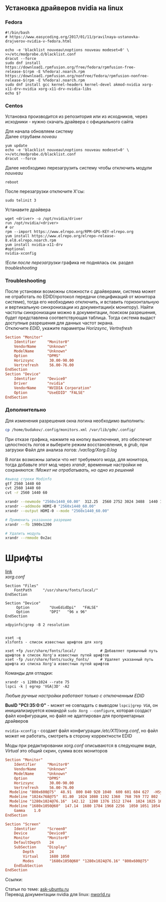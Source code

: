 ## Установка драйверов nvidia на linux

### Fedora 


```
#!/bin/bash
# https://www.easycoding.org/2017/01/11/pravilnaya-ustanovka-drajverov-nvidia-v-fedora.html

echo -e 'blacklist nouveau\noptions nouveau modeset=0' \
>>/etc/modprobe.d/blacklist.conf
dracut --force
sudo dnf install https://download1.rpmfusion.org/free/fedora/rpmfusion-free-release-$(rpm -E %fedora).noarch.rpm https://download1.rpmfusion.org/nonfree/fedora/rpmfusion-nonfree-release-$(rpm -E %fedora).noarch.rpm
sudo dnf install gcc kernel-headers kernel-devel akmod-nvidia xorg-x11-drv-nvidia xorg-x11-drv-nvidia-libs
echo $?
```

### Centos

Установка производится из репозитория или из исходников, через исходники - нужно скачать драйвера с официального сайта  

Для начала обновляем систему  
Далее отрубаем _noveau_  
```
yum update
echo -e 'blacklist nouveau\noptions nouveau modeset=0' \
>>/etc/modprobe.d/blacklist.conf
dracut --force
```
Далее необходимо перезагрузить систему чтобы отключить модули _nouveau_  
```
reboot
```
После перезагрузки отключите X'сы:
```
sudo telinit 3
```
Устанавите драйвера
```
wget <driver> -o /opt/nvidia/driver
run /opt/nvidia/<driver>
# or
rpm --import https://www.elrepo.org/RPM-GPG-KEY-elrepo.org
yum install https://www.elrepo.org/elrepo-release-8.el8.elrepo.noarch.rpm
yum install nvidia-x11-drv
#optional
nvidia-xconfig
```
*!Eсли после перезагрузки* графика не поднялась см. раздел _troubleshooting_  


### Troubleshooting
После установки возможны сложности с драйверами, система может не отработать по EDID(протокол передачи спецификаций от монитора системе), тогда его необходимо отключить, и вставить горизонтальную и вертикальную синхронизации из документации(к монитору). Найти частоты синхронизации можно в документации, поиском разрешения, будет представлена соответствующая таблица. Тогда система выдаст доступные разрешения для данных частот экрана.   
Отключите _EDID_, укажите параметры _Horizsync_, _Vertrefresh_  
```conf
Section "Monitor"
    Identifier     "Monitor0"
    VendorName     "Unknown"
    ModelName      "Unknown"
    Option         "DPMS"
    Horizsync       30.00-90.00
    Vertrefresh     56.00-76.00
EndSection
Section "Device"
    Identifier     "Device0"
    Driver         "nvidia"
    VendorName     "NVIDIA Corporation"
    Option         "UseEDID" "FALSE"
EndSection
```
### Дополнительно  

Для изменения разрешения окна логина необходимо выполнить:  
```sh
cp /home/budakov/.config/monitors.xml /var/lib/gdm/.config/
```

При отказе графика, нажмите на кнопку выключения, это обеспечит целостность логов и выберите режим восстановления, в _grub_, при загрузки 
Файл для анализа логов: _/var/log/Xorg.0.log_  

В логах возможны записи что нет требуемого мода, для монитора, тогда добавьте этот мод через _xrandr_, временные настройки не сохраняются:
_!Может не отрабатывать, но одно из решений_  
```sh
#вывод строки Modinfo
gtf 2560 1440 60 
cvt 2560 1440 60
cvt -r 2560 1440 60

xrandr --newmode "2560x1440_60.00"  312.25  2560 2752 3024 3488  1440 1443 1448 1493 -hsync +vsync
xrandr --addmode HDMI-0 "2560x1440_60.00"
xrandr --output HDMI-0 --mode "2560x1440_60.00"

# Применить указанное разрешие
xrandr --fb 1900x1200

# Удалить модуль
xrandr --rmmode 0x2ac
```

# Шрифты
[link](https://wiki.archlinux.org/index.php/Font_configuration_(%D0%A0%D1%83%D1%81%D1%81%D0%BA%D0%B8%D0%B9))  
_xorg.conf_  
```
Section "Files"
    FontPath     "/usr/share/fonts/local/"
EndSection
```

```
Section "Device"
     Option         "UseEdidDpi"   "FALSE"
     Option         "DPI"   "96 x 96"
EndSection
```

```
xdpyinfo|grep -B 2 resolution


xset -q
xlsfonts - список известных шрифтов для xorg

xset +fp /usr/share/fonts/local/           # Добавляет привычный путь шрифтов в список Xorg'а известных путей шрифтов
xset -fp /usr/share/fonts/sucky_fonts/     # Удаляет указанный путь шрифта из списка Xorg'а известных путей шрифтов
```

Команды для отладки: 
```
xrandr -s 1280x1024 --rate 75
lspci -k | egrep 'VGA|3D' -A2
```

Любые _ручные настройки работают только с отключенным EDID_  
  
**BusID "PCI:35:0:0"** - может не совпадать с выводом `lspci|grep VGA`, он инициализируется командой `sudo Xorg --configure`, которая создаст файл конфигурации, но файл не адаптирован для проприетарных драйверов  

`nvidia-xconfig` - создает файл конфигурации _/etc/X11/xorg.conf_, но файл может не работать, смотреть в сторону корректности EDID  

Моды при редактировании _xorg.conf_ описываются в следующем виде, _Virtual_ это общий скрин, сумма всех мониторов  
```conf
Section "Monitor"
    Identifier     "Monitor0"
    VendorName     "Unknown"
    ModelName      "Unknown"
    Option         "DPMS"
    Horizsync       30.00-90.00
    Vertrefresh     56.00-76.00
  Modeline "800x600@75"  48.91  800 840 920 1040  600 601 604 627  -HSync +Vsync
  Modeline "1024x768@75"  81.80  1024 1080 1192 1360  768 769 772 802  -HSync +Vsync
  Modeline "1280x1024@76.16"  142.12  1280 1376 1512 1744  1024 1025 1028 1070  -HSync +Vsync
  Modeline "1680x1050@60"  147.14  1680 1784 1968 2256  1050 1051 1054 1087  -HSync +Vsync
    Gamma    1.0
EndSection

Section "Screen"
    Identifier     "Screen0"
    Device         "Device0"
    Monitor        "Monitor0"
    DefaultDepth    24
    SubSection     "Display"
        Depth       24
        Virtual     1680 1050
        Modes       "1680x1050@60" "1280x1024@76.16" "800x600@75"
    EndSubSection
EndSection
```
Ссылки:

Cтатьи по теме: [ask-ubuntu.ru](https://ask-ubuntu.ru/questions/38434/pochemu-voznikayut-oshibki-xrandr-badmatch-badname-gamma-failed)     
Перевод документации nvidia для linux: [nworld.ru](https://nvworld.ru/articles/linuxtranslate/#39e7a352d35223437abd40bf92589d7e)  
